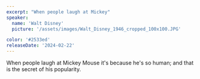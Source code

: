 ```yaml
---
excerpt: "When people laugh at Mickey"
speaker:
  name: 'Walt Disney'
  picture: '/assets/images/Walt_Disney_1946_cropped_100x100.JPG'

color: '#2533ed'
releaseDate: '2024-02-22'
---
```

When people laugh at Mickey Mouse it's because he's so human; and that is the secret of his popularity.

